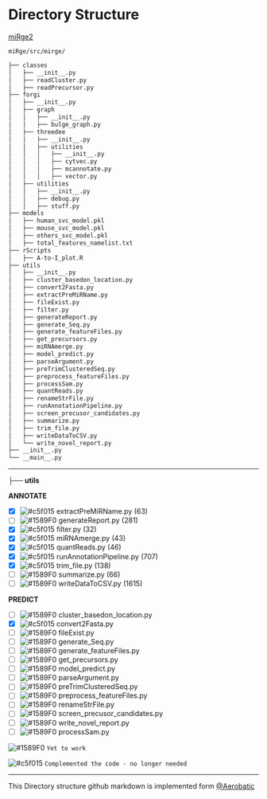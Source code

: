 
# Directory Structure
[miRge2](https://github.com/mhalushka/miRge/tree/master/src/mirge)
```
miRge/src/mirge/
```

```bash
├── classes
│   ├── __init__.py 
│   ├── readCluster.py
│   ├── readPrecursor.py
├── forgi
│   ├── __init__.py 
│   ├── graph
│   │   ├── __init__.py
│   │   ├── bulge_graph.py
│   ├── threedee
│   │   ├── __init__.py
│   │   ├── utilities
│   │   │   ├── __init__.py
│   │   │   ├── cytvec.py
│   │   │   ├── mcannotate.py
│   │   │   ├── vector.py
│   ├── utilities
│   │   ├── __init__.py
│   │   ├── debug.py
│   │   ├── stuff.py
├── models
│   ├── human_svc_model.pkl
│   ├── mouse_svc_model.pkl
│   ├── others_svc_model.pkl
│   ├── total_features_namelist.txt
├── rScripts
│   ├── A-to-I_plot.R
├── utils
│   ├── __init__.py
│   ├── cluster_basedon_location.py
│   ├── convert2Fasta.py
│   ├── extractPreMiRName.py
│   ├── fileExist.py
│   ├── filter.py
│   ├── generateReport.py
│   ├── generate_Seq.py
│   ├── generate_featureFiles.py
│   ├── get_precursors.py
│   ├── miRNAmerge.py
│   ├── model_predict.py
│   ├── parseArgument.py
│   ├── preTrimClusteredSeq.py
│   ├── preprocess_featureFiles.py
│   ├── processSam.py
│   ├── quantReads.py
│   ├── renameStrFile.py
│   ├── runAnnotationPipeline.py
│   ├── screen_precusor_candidates.py
│   ├── summarize.py
│   ├── trim_file.py
│   ├── writeDataToCSV.py
│   └── write_novel_report.py
├── __init__.py
└── __main__.py
```
___

**├── utils**

**ANNOTATE**
- [x] ![#c5f015](https://placehold.it/15/c5f015/000000?text=+) extractPreMiRName.py (63)
- [ ] ![#1589F0](https://placehold.it/15/1589F0/000000?text=+) generateReport.py (281)
- [x] ![#c5f015](https://placehold.it/15/c5f015/000000?text=+) filter.py (32)
- [x] ![#c5f015](https://placehold.it/15/c5f015/000000?text=+) miRNAmerge.py (43)
- [x] ![#c5f015](https://placehold.it/15/c5f015/000000?text=+) quantReads.py (46)
- [x] ![#c5f015](https://placehold.it/15/c5f015/000000?text=+) runAnnotationPipeline.py (707)
- [x] ![#c5f015](https://placehold.it/15/c5f015/000000?text=+) trim_file.py (138)
- [ ] ![#1589F0](https://placehold.it/15/1589F0/000000?text=+) summarize.py (66)
- [ ] ![#1589F0](https://placehold.it/15/1589F0/000000?text=+) writeDataToCSV.py (1615)

**PREDICT**
- [ ] ![#1589F0](https://placehold.it/15/1589F0/000000?text=+) cluster_basedon_location.py
- [x] ![#c5f015](https://placehold.it/15/c5f015/000000?text=+) convert2Fasta.py
- [ ] ![#1589F0](https://placehold.it/15/1589F0/000000?text=+) fileExist.py
- [ ] ![#1589F0](https://placehold.it/15/1589F0/000000?text=+) generate_Seq.py
- [ ] ![#1589F0](https://placehold.it/15/1589F0/000000?text=+) generate_featureFiles.py
- [ ] ![#1589F0](https://placehold.it/15/1589F0/000000?text=+) get_precursors.py
- [ ] ![#1589F0](https://placehold.it/15/1589F0/000000?text=+) model_predict.py
- [ ] ![#1589F0](https://placehold.it/15/1589F0/000000?text=+) parseArgument.py
- [ ] ![#1589F0](https://placehold.it/15/1589F0/000000?text=+) preTrimClusteredSeq.py
- [ ] ![#1589F0](https://placehold.it/15/1589F0/000000?text=+) preprocess_featureFiles.py
- [ ] ![#1589F0](https://placehold.it/15/1589F0/000000?text=+) renameStrFile.py
- [ ] ![#1589F0](https://placehold.it/15/1589F0/000000?text=+) screen_precusor_candidates.py
- [ ] ![#1589F0](https://placehold.it/15/1589F0/000000?text=+) write_novel_report.py
- [ ] ![#1589F0](https://placehold.it/15/1589F0/000000?text=+) processSam.py

 ![#1589F0](https://placehold.it/15/1589F0/000000?text=+) `Yet to work`
  
 ![#c5f015](https://placehold.it/15/c5f015/000000?text=+) `Complemented the code - no longer needed`
 ___
This Directory structure github markdown is implemented form [@Aerobatic](https://github.com/aerobatic/markdown-content/blob/master/docs/directory-structure.md)

